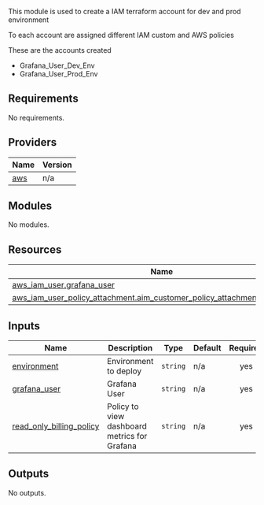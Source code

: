 <!-- BEGIN_TF_DOCS -->
This module is used to create a IAM terraform account for dev and prod environment

To each account are assigned different IAM custom and AWS policies

These are the accounts created

- Grafana\_User\_Dev\_Env
- Grafana\_User\_Prod\_Env

## Requirements

No requirements.

## Providers

| Name | Version |
|------|---------|
| <a name="provider_aws"></a> [aws](#provider\_aws) | n/a |

## Modules

No modules.

## Resources

| Name | Type |
|------|------|
| [aws_iam_user.grafana_user](https://registry.terraform.io/providers/hashicorp/aws/latest/docs/resources/iam_user) | resource |
| [aws_iam_user_policy_attachment.aim_customer_policy_attachment_worker_node](https://registry.terraform.io/providers/hashicorp/aws/latest/docs/resources/iam_user_policy_attachment) | resource |

## Inputs

| Name | Description | Type | Default | Required |
|------|-------------|------|---------|:--------:|
| <a name="input_environment"></a> [environment](#input\_environment) | Environment to deploy | `string` | n/a | yes |
| <a name="input_grafana_user"></a> [grafana\_user](#input\_grafana\_user) | Grafana User | `string` | n/a | yes |
| <a name="input_read_only_billing_policy"></a> [read\_only\_billing\_policy](#input\_read\_only\_billing\_policy) | Policy to view dashboard metrics for Grafana | `string` | n/a | yes |

## Outputs

No outputs.
<!-- END_TF_DOCS -->